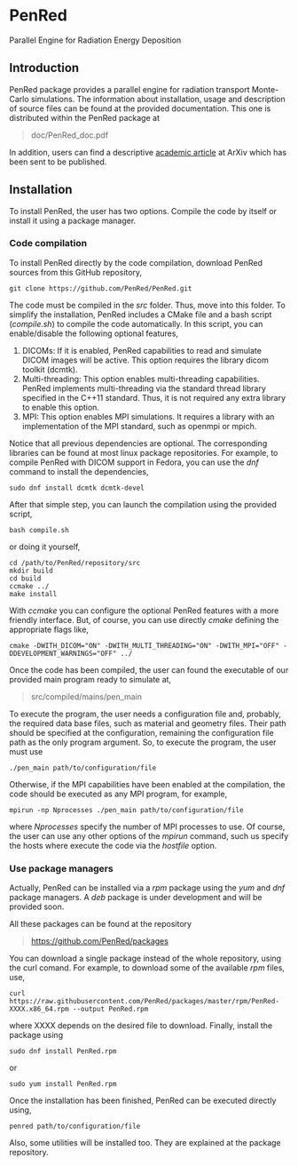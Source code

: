 # PenRed
Parallel Engine for Radiation Energy Deposition


## Introduction

PenRed package provides a parallel engine for radiation transport Monte-Carlo simulations. The information about installation, usage and description of source files can be found at the provided documentation. This one is distributed within the PenRed package at

> doc/PenRed_doc.pdf

In addition, users can find a descriptive [academic article](https://arxiv.org/abs/2003.00796) at ArXiv which has been sent to be published.



## Installation

To install PenRed, the user has two options. Compile the code by itself or install it using a package manager.

### Code compilation

To install PenRed directly by the code compilation, download PenRed sources from this GitHub repository,

```
git clone https://github.com/PenRed/PenRed.git
```

The code must be compiled in the *src* folder. Thus, move into this folder. To simplify the installation, PenRed includes a CMake file and a bash script (*compile.sh*) to compile the code automatically. In this script, you can enable/disable the following optional features,

1. DICOMs: If it is enabled, PenRed capabilities to read and simulate DICOM images will be active. This option requires the library dicom toolkit (dcmtk).
2. Multi-threading: This option enables multi-threading capabilities. PenRed implements multi-threading via the standard thread library specified in the C++11 standard. Thus, it is not required any extra library to enable this option.
3. MPI: This option enables MPI simulations. It requires a library with an implementation of the MPI standard, such as openmpi or mpich.

Notice that all previous dependencies are optional. The corresponding libraries can be found at most linux package repositories. For example, to compile PenRed with DICOM support in Fedora, you can use the *dnf* command to install the dependencies,

```
sudo dnf install dcmtk dcmtk-devel
```

After that simple step, you can launch the compilation using the provided script,
```
bash compile.sh
```

or doing it yourself,

```
cd /path/to/PenRed/repository/src
mkdir build
cd build
ccmake ../
make install
```

With *ccmake* you can configure the optional PenRed features with a more friendly interface. But, of course, you can use directly *cmake* defining the appropriate flags like,

```
cmake -DWITH_DICOM="ON" -DWITH_MULTI_THREADING="ON" -DWITH_MPI="OFF" -DDEVELOPMENT_WARNINGS="OFF" ../
```

Once the code has been compiled, the user can found the executable of our provided main program ready to simulate at,

> src/compiled/mains/pen_main

To execute the program, the user needs a configuration file and, probably, the required data base files, such as material and geometry files. Their path should be specified at the configuration, remaining the configuration file path as the only program argument. So, to execute the program, the user must use 

```
./pen_main path/to/configuration/file
```

Otherwise, if the MPI capabilities have been enabled at the compilation, the code should be executed as any MPI program, for example,

```
mpirun -np Nprocesses ./pen_main path/to/configuration/file
```

where *Nprocesses* specify the number of MPI processes to use. Of course, the user can use any other options of the *mpirun* command, such us specify the hosts where execute the code via the *hostfile* option.

### Use package managers

Actually, PenRed can be installed via a *rpm* package using the *yum* and *dnf* package managers. A *deb* package is under development and will be provided soon. 

All these packages can be found at the repository 

> https://github.com/PenRed/packages

You can download a single package instead of the whole repository, using the curl comand. For example, to 
download some of the available *rpm* files, use,

```
curl https://raw.githubusercontent.com/PenRed/packages/master/rpm/PenRed-XXXX.x86_64.rpm --output PenRed.rpm
```

where XXXX depends on the desired file to download. Finally, install the package using

```
sudo dnf install PenRed.rpm
```

or

```
sudo yum install PenRed.rpm
```

Once the installation has been finished, PenRed can be executed directly using,

```
penred path/to/configuration/file
```

Also, some utilities will be installed too. They are explained at the package repository.

